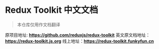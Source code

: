 # Redux Toolkit 中文文档

> 本仓库仅用作文档翻译

原项目地址: **https://github.com/reduxjs/redux-toolkit**
英文原文档地址：**https://redux-toolkit.js.org**
线上地址：**https://redux-toolkit.funkyfun.cn**
